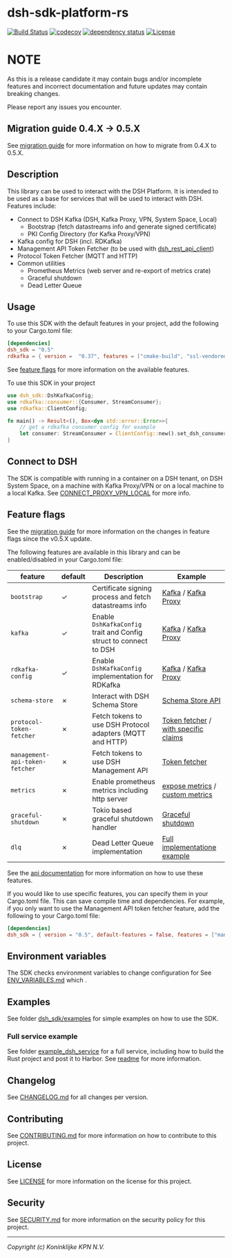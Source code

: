# dsh-sdk-platform-rs

[![Build Status](https://github.com/kpn-dsh/dsh-sdk-platform-rs/actions/workflows/main.yaml/badge.svg)](https://github.com/kpn-dsh/dsh-sdk-platform-rs/actions/workflows/main.yaml)
[![codecov](https://codecov.io/gh/kpn-dsh/dsh-sdk-platform-rs/branch/main/graph/badge.svg)](https://codecov.io/gh/kpn-dsh/dsh-sdk-platform-rs)
[![dependency status](https://deps.rs/repo/github/kpn-dsh/dsh-sdk-platform-rs/status.svg)](https://deps.rs/repo/github/kpn-dsh/dsh-sdk-platform-rs)
[![License](https://img.shields.io/badge/License-Apache%202.0-blue.svg)](https://opensource.org/licenses/Apache-2.0)

# NOTE
As this is a release candidate it may contain bugs and/or incomplete features and incorrect documentation and future updates may contain breaking changes.

Please report any issues you encounter.

## Migration guide 0.4.X -> 0.5.X
See [migration guide](https://github.com/kpn-dsh/dsh-sdk-platform-rs/wiki/Migration-guide-(v0.4.X-%E2%80%90--v0.5.X)) for more information on how to migrate from 0.4.X to 0.5.X.

## Description
This library can be used to interact with the DSH Platform. It is intended to be used as a base for services that will be used to interact with DSH. Features include:
- Connect to DSH Kafka (DSH, Kafka Proxy, VPN, System Space, Local)
  - Bootstrap (fetch datastreams info and generate signed certificate)
  - PKI Config Directory (for Kafka Proxy/VPN)
- Kafka config for DSH (incl. RDKafka)
- Management API Token Fetcher (to be used with [dsh_rest_api_client](https://crates.io/crates/dsh_rest_api_client))
- Protocol Token Fetcher (MQTT and HTTP)
- Common utilities 
  - Prometheus Metrics (web server and re-export of metrics crate)
  - Graceful shutdown
  - Dead Letter Queue 

## Usage
To use this SDK with the default features in your project, add the following to your Cargo.toml file:
  
```toml
[dependencies]
dsh_sdk = "0.5"
rdkafka = { version =  "0.37", features = ["cmake-build", "ssl-vendored"] }
```
See [feature flags](#feature-flags) for more information on the available features.

To use this SDK in your project
```rust
use dsh_sdk::DshKafkaConfig;
use rdkafka::consumer::{Consumer, StreamConsumer};
use rdkafka::ClientConfig;

fn main() -> Result<(), Box<dyn std::error::Error>>{
    // get a rdkafka consumer config for example
    let consumer: StreamConsumer = ClientConfig::new().set_dsh_consumer_config().create()?;
}
```

## Connect to DSH
The SDK is compatible with running in a container on a DSH tenant, on DSH System Space, on a machine with Kafka Proxy/VPN or on a local machine to a local Kafka. 
See [CONNECT_PROXY_VPN_LOCAL](CONNECT_PROXY_VPN_LOCAL.md) for more info.

## Feature flags
See the [migration guide](https://github.com/kpn-dsh/dsh-sdk-platform-rs/wiki/Migration-guide-(v0.4.X-%E2%80%90--v0.5.X)) for more information on the changes in feature flags since the v0.5.X update.

The following features are available in this library and can be enabled/disabled in your Cargo.toml file:

| **feature** | **default** | **Description** | **Example** |
| --- |--- | --- | --- |
| `bootstrap` | &check; | Certificate signing process and fetch datastreams info |  [Kafka](./examples/kafka_example.rs) / [Kafka Proxy](./examples/kafka_proxy.rs) |
| `kafka` |  &check; | Enable `DshKafkaConfig` trait and Config struct to connect to DSH |  [Kafka](./examples/kafka_example.rs) / [Kafka Proxy](./examples/kafka_proxy.rs) |
| `rdkafka-config` | &check; | Enable `DshKafkaConfig` implementation for RDKafka | [Kafka](./examples/kafka_example.rs) / [Kafka Proxy](./examples/kafka_proxy.rs) |
| `schema-store` | &cross; | Interact with DSH Schema Store | [Schema Store API](./examples/schema_store_api.rs) |
| `protocol-token-fetcher` | &cross; | Fetch tokens to use DSH Protocol adapters (MQTT and HTTP) | [Token fetcher](./examples/protocol_token_fetcher.rs) / [with specific claims](./examples/protocol_token_fetcher_specific_claims.rs) |
| `management-api-token-fetcher` | &cross; | Fetch tokens to use DSH Management API | [ Token fetcher](./examples/management_api_token_fetcher.rs) |
| `metrics` | &cross; | Enable prometheus metrics including http server | [expose metrics](./examples/expose_metrics.rs) / [custom metrics](./examples/custom_metrics.rs) |
| `graceful-shutdown` | &cross; | Tokio based graceful shutdown handler | [Graceful shutdown](./examples/graceful_shutdown.rs) |
| `dlq` | &cross; | Dead Letter Queue implementation | [Full implementatione example](./examples/dlq_implementation.rs) |

See the [api documentation](https://docs.rs/dsh_sdk/latest/dsh_sdk/) for more information on how to use these features.

If you would like to use specific features, you can specify them in your Cargo.toml file. This can save compile time and dependencies.
For example, if you only want to use the Management API token fetcher feature, add the following to your Cargo.toml file:

```toml
[dependencies]
dsh_sdk = { version = "0.5", default-features = false, features = ["management-api-token-fetcher"] }
```

## Environment variables
The SDK checks environment variables to change configuration for  See [ENV_VARIABLES.md](ENV_VARIABLES.md)  which .

## Examples
See folder [dsh_sdk/examples](./examples/) for simple examples on how to use the SDK.

### Full service example
See folder [example_dsh_service](../example_dsh_service/) for a full service, including how to build the Rust project and post it to Harbor. See [readme](../example_dsh_service/README.md) for more information.

## Changelog
See [CHANGELOG.md](CHANGELOG.md) for all changes per version.

## Contributing
See [CONTRIBUTING.md](../CONTRIBUTING.md) for more information on how to contribute to this project.

## License
See [LICENSE](../LICENSE) for more information on the license for this project.

## Security
See [SECURITY.md](../SECURITY.md) for more information on the security policy for this project.

---
_Copyright (c) Koninklijke KPN N.V._ 
